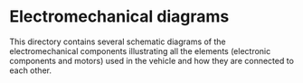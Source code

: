 Electromechanical diagrams
====

This directory contains several schematic diagrams of the electromechanical components illustrating all the elements (electronic components and motors) used in the vehicle and how they are connected to each other.
